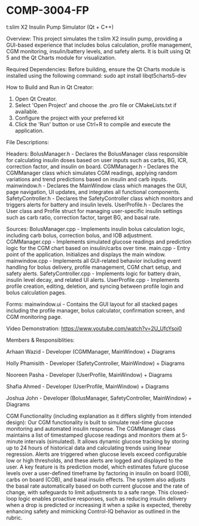 # COMP-3004-FP

t:slim X2 Insulin Pump Simulator (Qt + C++)

Overview:
This project simulates the t:slim X2 insulin pump, providing a GUI-based experience that includes bolus calculation, profile management, CGM monitoring, insulin/battery levels, and safety alerts. It is built using Qt 5 and the Qt Charts module for visualization.

Required Dependencies:
Before building, ensure the Qt Charts module is installed using the following command:
sudo apt install libqt5charts5-dev

How to Build and Run in Qt Creator:
1. Open Qt Creator.
2. Select 'Open Project' and choose the .pro file or CMakeLists.txt if available.
3. Configure the project with your preferred kit
4. Click the 'Run' button or use Ctrl+R to compile and execute the application.

File Descriptions:

Headers:
BolusManager.h - Declares the BolusManager class responsible for calculating insulin doses based on user inputs such as carbs, BG, ICR, correction factor, and insulin on board.
CGMManager.h - Declares the CGMManager class which simulates CGM readings, applying random variations and trend predictions based on insulin and carb inputs.
mainwindow.h - Declares the MainWindow class which manages the GUI, page navigation, UI updates, and integrates all functional components.
SafetyController.h - Declares the SafetyController class which monitors and triggers alerts for battery and insulin levels.
UserProfile.h - Declares the User class and Profile struct for managing user-specific insulin settings such as carb ratio, correction factor, target BG, and basal rate.

Sources:
BolusManager.cpp - Implements insulin bolus calculation logic, including carb bolus, correction bolus, and IOB adjustment.
CGMManager.cpp - Implements simulated glucose readings and prediction logic for the CGM chart based on insulin/carbs over time.
main.cpp - Entry point of the application. Initializes and displays the main window.
mainwindow.cpp - Implements all GUI-related behavior including event handling for bolus delivery, profile management, CGM chart setup, and safety alerts.
SafetyController.cpp - Implements logic for battery drain, insulin level decay, and related UI alerts.
UserProfile.cpp - Implements profile creation, editing, deletion, and syncing between profile login and bolus calculation pages.

Forms:
mainwindow.ui - Contains the GUI layout for all stacked pages including the profile manager, bolus calculator, confirmation screen, and CGM monitoring page.

Video Demonstration:
https://www.youtube.com/watch?v=2U_UfcYsoi0

Members & Responsiblities:

Arhaan Wazid - Developer (CGMManager, MainWindow) + Diagrams

Holly Phamisith - Developer (SafetyController, MainWindow) + Diagrams

Nooreen Pasha - Developer (UserProfile, MainWindow) + Diagrams

Shafia Ahmed - Developer (UserProfile, MainWindow) + Diagrams

Joshua John - Developer (BolusManager, SafetyController, MainWindow) + Diagrams

CGM Functionality (including explanation as it differs slightly from intended design): 
Our CGM functionality is built to simulate real-time glucose monitoring and automated insulin response. The CGMManager class maintains a list of timestamped glucose readings and monitors them at 5-minute intervals (simulated). It allows dynamic glucose tracking by storing up to 24 hours of historical data and calculating trends using linear regression. Alerts are triggered when glucose levels exceed configurable low or high thresholds, and these alerts are logged and displayed to the user. A key feature is its prediction model, which estimates future glucose levels over a user-defined timeframe by factoring in insulin on board (IOB), carbs on board (COB), and basal insulin effects. The system also adjusts the basal rate automatically based on both current glucose and the rate of change, with safeguards to limit adjustments to a safe range. This closed-loop logic enables proactive responses, such as reducing insulin delivery when a drop is predicted or increasing it when a spike is expected, thereby enhancing safety and mimicking Control-IQ behavior as outlined in the rubric.
